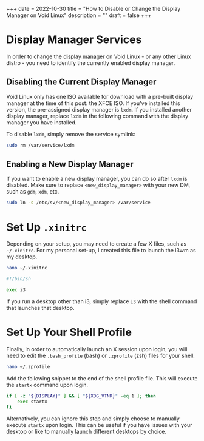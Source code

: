 +++
date = 2022-10-30
title = "How to Disable or Change the Display Manager on Void Linux"
description = ""
draft = false
+++

# Display Manager Services

In order to change the [display
manager](https://en.wikipedia.org/wiki/Display_manager) on Void Linux - or any
other Linux distro - you need to identify the currently enabled display manager.

## Disabling the Current Display Manager

Void Linux only has one ISO available for download with a pre-built display
manager at the time of this post: the XFCE ISO. If you've installed this
version, the pre-assigned display manager is `lxdm`. If you installed another
display manager, replace `lxdm` in the following command with the display
manager you have installed.

To disable `lxdm`, simply remove the service symlink:

```sh
sudo rm /var/service/lxdm
```

## Enabling a New Display Manager

If you want to enable a new display manager, you can do so after `lxdm` is
disabled. Make sure to replace `<new_display_manager>` with your new DM, such as
`gdm`, `xdm`, etc.

```sh
sudo ln -s /etc/sv/<new_display_manager> /var/service
```

# Set Up `.xinitrc`

Depending on your setup, you may need to create a few X files, such as
`~/.xinitrc`. For my personal set-up, I created this file to launch the i3wm as
my desktop.

```sh
nano ~/.xinitrc
```

```sh
#!/bin/sh

exec i3
```

If you run a desktop other than i3, simply replace `i3` with the shell command
that launches that desktop.

# Set Up Your Shell Profile

Finally, in order to automatically launch an X session upon login, you will need
to edit the `.bash_profile` (bash) or `.zprofile` (zsh) files for your shell:

```sh
nano ~/.zprofile
```

Add the following snippet to the end of the shell profile file. This will
execute the `startx` command upon login.

```sh
if [ -z "${DISPLAY}" ] && [ "${XDG_VTNR}" -eq 1 ]; then
    exec startx
fi
```

Alternatively, you can ignore this step and simply choose to manually execute
`startx` upon login. This can be useful if you have issues with your desktop or
like to manually launch different desktops by choice.
